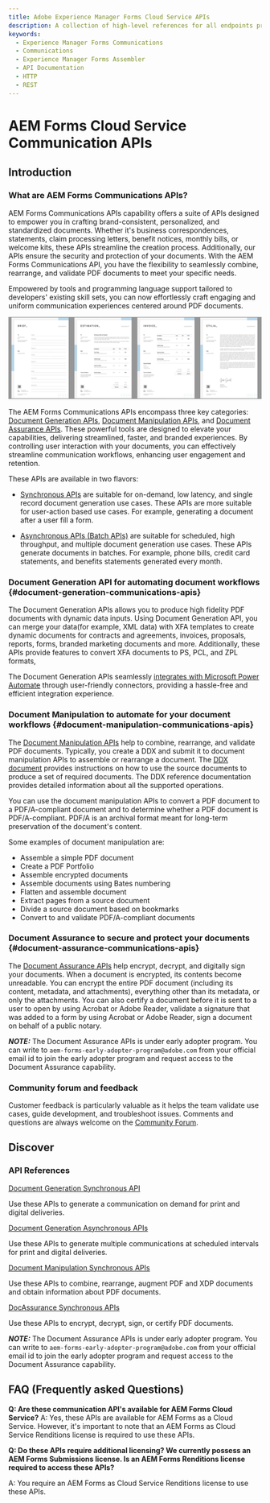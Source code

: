 ```yaml
---
title: Adobe Experience Manager Forms Cloud Service APIs
description: A collection of high-level references for all endpoints provided by Adobe Experience Manager Forms Cloud Service.
keywords: 
  - Experience Manager Forms Communications
  - Communications
  - Experience Manager Forms Assembler
  - API Documentation
  - HTTP
  - REST
---
```


# AEM Forms Cloud Service Communication APIs

## Introduction

### What are AEM Forms Communications APIs?

AEM Forms Communications APIs capability offers a suite of APIs designed to empower you in crafting brand-consistent, personalized, and standardized documents. Whether it's business correspondences, statements, claim processing letters, benefit notices, monthly bills, or welcome kits, these APIs streamline the creation process. Additionally, our APIs ensure the security and protection of your documents. With the AEM Forms Communications API, you have the flexibility to seamlessly combine, rearrange, and validate PDF documents to meet your specific needs.

Empowered by tools and programming language support tailored to developers' existing skill sets, you can now effortlessly craft engaging and uniform communication experiences centered around PDF documents.

![Communications templates](https://github.com/AdobeDocs/experience-manager-forms-cloud-service-developer-reference/blob/main/src/pages/assets/templates.jpeg?raw=true "Communications templates")

The AEM Forms Communications APIs encompass three key categories: [Document Generation APIs](#document-generation-api-for-automating-document-workflows-document-generation-communications-apis), [Document Manipulation APIs](#document-manipulation-to-automate-for-your-document-workflows-document-manipulation-communications-apis), and [Document Assurance APIs](#document-assurance-to-secure-and-protect-your-documents-document-assurance-communications-apis). These powerful tools are designed to elevate your capabilities, delivering streamlined, faster, and branded experiences. By controlling user interaction with your documents, you can effectively streamline communication workflows, enhancing user engagement and retention.

These APIs are available in two flavors:

* [Synchronous APIs](references/output-sync.md) are suitable for on-demand, low latency, and single record document generation use cases. These APIs are more suitable for user-action based use cases. For example, generating a document after a user fill a form.

* [Asynchronous APIs (Batch APIs)](references/output-batch.md) are suitable for scheduled, high throughput, and multiple document generation use cases. These APIs generate documents in batches. For example, phone bills, credit card statements, and benefits statements generated every month.

### Document Generation API for automating document workflows {#document-generation-communications-apis}

The Document Generation APIs allows you to produce high fidelity PDF documents with dynamic data inputs. Using Document Generation API, you can merge your data(for example, XML data) with XFA templates to create dynamic documents for contracts and agreements, invoices, proposals, reports, forms, branded marketing documents and more. Additionally, these APIs provide features to convert XFA documents to PS, PCL, and ZPL formats,

The Document Generation APIs seamlessly [integrates with Microsoft Power Automate](https://learn.microsoft.com/en-us/connectors/adobeexperiencemanag/) through user-friendly connectors, providing a hassle-free and efficient integration experience.

### Document Manipulation to automate for your document workflows {#document-manipulation-communications-apis}

The [Document Manipulation APIs](references/assembler-sync.md) help to combine, rearrange, and validate PDF documents. Typically, you create a DDX and submit it to document manipulation APIs to assemble or rearrange a document. The [DDX document](https://helpx.adobe.com/content/dam/help/en/experience-manager/forms-cloud-service/ddxRef.pdf) provides instructions on how to use the source documents to produce a set of required documents. The DDX reference documentation provides detailed information about all the supported operations.

You can use the document manipulation APIs to convert a PDF document to a PDF/A-compliant document and to determine whether a PDF document is PDF/A-compliant. PDF/A is an archival format meant for long-term preservation of the document's content.

Some examples of document manipulation are:

* Assemble a simple PDF document
* Create a PDF Portfolio
* Assemble encrypted documents
* Assemble documents using Bates numbering
* Flatten and assemble document
* Extract pages from a source document
* Divide a source document based on bookmarks
* Convert to and validate PDF/A-compliant documents

### Document Assurance to secure and protect your documents {#document-assurance-communications-apis}

The [Document Assurance APIs](references/docassurance.md) help encrypt, decrypt, and digitally sign your documents. When a document is encrypted, its contents become unreadable. You can encrypt the entire PDF document (including its content, metadata, and attachments), everything other than its metadata, or only the attachments. You can also certify a document before it is sent to a user to open by using Acrobat or Adobe Reader, validate a signature that was added to a form by using Acrobat or Adobe Reader, sign a document on behalf of a public notary.

**_NOTE:_**  The Document Assurance APIs is under early adopter program. You can write to `aem-forms-early-adopter-program@adobe.com` from your official email id to join the early adopter program and request access to the Document Assurance capability.

### Community forum and feedback

Customer feedback is particularly valuable as it helps the team validate use cases, guide development, and troubleshoot issues. Comments and questions are always welcome on the [Community Forum](https://experienceleaguecommunities.adobe.com/t5/adobe-experience-manager-forms/ct-p/adobe-experience-manager-forms-community).

<!-- 

<Resources slots="heading, links"/>

#### Resources

* [AEM Forms Communications overview](https://experienceleague.adobe.com/docs/experience-manager-cloud-service/content/forms/using-communications/aem-forms-cloud-service-communications-introduction.html)

## Overview

AEM Forms Cloud Service Communications provides APIs to:

* Create, assemble, and deliver brand-oriented and personalized communications such as business correspondences, documents, statements, claim processing letters, benefit notices, monthly bills, and welcome kits. These  help you combine a template (XFA or PDF) with customer data to generate documents in PDF, PS, PCL, and ZPL formats. These are known as document generation APIs

* Combine, rearrange, and augment PDF and XDP documents and obtain information about PDF documents. These are known as Document manipulation APIs.

These APIs are available in two flavors:

* **Synchronous APIs** are suitable for on-demand, low latency, and single record document generation use cases. These APIs are more suitable for user-action based use cases. For example, generating a document after a user fill a form.

* **Asynchronous APIs (Batch APIs)** are suitable for scheduled, high throughput, and multiple document generation use cases. These APIs generate documents in batches. For example, phone bills, credit card statements, and benefits statements generated every month.

## Discover

<DiscoverBlock slots="heading, link, text"/>

### Get Started

[Authenticate and access Experience Platform APIs](https://experienceleague.adobe.com/docs/experience-platform/landing/platform-apis/api-authentication.html)
    
Follow this tutorial to gather the required authentication credentials for all Experience Platform APIs (except for the Privacy Service API and Reactor API).

<DiscoverBlock slots="link, text"/>

[Authenticate and access the Privacy Service API](https://experienceleague.adobe.com/docs/experience-platform/privacy/api/getting-started.html)
    
Follow this tutorial to gather the required authentication credentials the Privacy Service API.

<DiscoverBlock slots="link, text"/>

[Authenticate and access the Reactor API](https://experienceleague.adobe.com/docs/experience-platform/tags/api/getting-started.html)
    
Follow this tutorial to gather the required authentication credentials for the Reactor API. -->

## Discover

<DiscoverBlock slots="heading, link, text"/>

### API References

[Document Generation Synchronous API](references/output-sync.md)

Use these APIs to generate a communication on demand for print and digital deliveries.

<DiscoverBlock slots="link, text"/>

[Document Generation Asynchronous APIs](references/output-batch.md)

Use these APIs to generate multiple communications at scheduled intervals for print and digital deliveries.

<DiscoverBlock slots="link, text"/>

[Document Manipulation Synchronous APIs](references/assembler-sync.md)

Use these APIs to combine, rearrange, augment PDF and XDP documents and obtain information about PDF documents.

<DiscoverBlock slots="link, text"/>

[DocAssurance Synchronous APIs](references/docassurance.md)

Use these APIs to encrypt, decrypt, sign, or certify PDF documents.

**_NOTE:_**  The Document Assurance APIs is under early adopter program. You can write to `aem-forms-early-adopter-program@adobe.com` from your official email id to join the early adopter program and request access to the Document Assurance capability.


## FAQ (Frequently asked Questions)

**Q: Are these communication API's available for AEM Forms Cloud Service?**
A: Yes, these APIs are available for AEM Forms as a Cloud Service. However, it's important to note that an AEM Forms as Cloud Service Renditions license is required to use these APIs.

**Q: Do these APIs require additional licensing? We currently possess an AEM Forms Submissions license. Is an AEM Forms Renditions license required to access these APIs?**

A: You require an AEM Forms as Cloud Service Renditions license to use these APIs.
